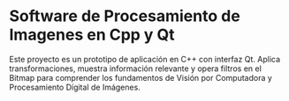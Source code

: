 # Software de Procesamiento de Imagenes en Cpp y Qt
 Este proyecto es un prototipo de aplicación en C++ con interfaz Qt. Aplica transformaciones, muestra información relevante y opera filtros en el Bitmap para comprender los fundamentos de Visión por Computadora y Procesamiento Dígital de Imágenes. 
